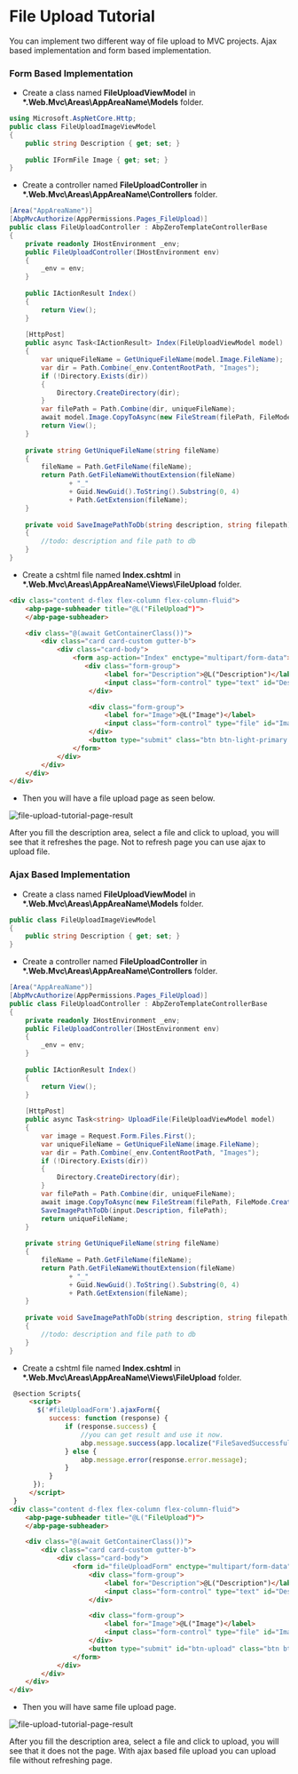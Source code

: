 # File Upload Tutorial

You can implement two different way of file upload to MVC projects. Ajax based implementation and form based implementation.

### Form Based Implementation

* Create a class named **FileUploadViewModel** in **\*.Web.Mvc\Areas\AppAreaName\Models** folder.

```csharp
using Microsoft.AspNetCore.Http;
public class FileUploadImageViewModel
{
    public string Description { get; set; }
    
    public IFormFile Image { get; set; }
}
```

* Create a controller named **FileUploadController** in **\*.Web.Mvc\Areas\AppAreaName\Controllers** folder.

```csharp
[Area("AppAreaName")]
[AbpMvcAuthorize(AppPermissions.Pages_FileUpload)]
public class FileUploadController : AbpZeroTemplateControllerBase
{
    private readonly IHostEnvironment _env;
    public FileUploadController(IHostEnvironment env)
    {
        _env = env;
    }
    
    public IActionResult Index()
    {
        return View();
    }
    
    [HttpPost]
    public async Task<IActionResult> Index(FileUploadViewModel model)
    {
        var uniqueFileName = GetUniqueFileName(model.Image.FileName);
        var dir = Path.Combine(_env.ContentRootPath, "Images");
        if (!Directory.Exists(dir))
        {
            Directory.CreateDirectory(dir);
        }
        var filePath = Path.Combine(dir, uniqueFileName);
        await model.Image.CopyToAsync(new FileStream(filePath, FileMode.Create));
        return View();
    }
    
    private string GetUniqueFileName(string fileName)
    {
        fileName = Path.GetFileName(fileName);
        return Path.GetFileNameWithoutExtension(fileName)
               + "_"
               + Guid.NewGuid().ToString().Substring(0, 4)
               + Path.GetExtension(fileName);
    }
    
    private void SaveImagePathToDb(string description, string filepath)
    {
        //todo: description and file path to db
    }
}
```

* Create a cshtml file named **Index.cshtml** in **\*.Web.Mvc\Areas\AppAreaName\Views\FileUpload** folder.

```html
<div class="content d-flex flex-column flex-column-fluid">
    <abp-page-subheader title="@L("FileUpload")">
    </abp-page-subheader>

    <div class="@(await GetContainerClass())">
        <div class="card card-custom gutter-b">
            <div class="card-body">
                <form asp-action="Index" enctype="multipart/form-data">
                   <div class="form-group">
                        <label for="Description">@L("Description")</label>
                        <input class="form-control" type="text" id="Description" name="Description" required>
                    </div>

                    <div class="form-group">
                        <label for="Image">@L("Image")</label>
                        <input class="form-control" type="file" id="Image" name="Image" required>
                    </div>
                    <button type="submit" class="btn btn-light-primary font-weight-bold close-button">@L("Upload")</button>
                </form>
            </div>
        </div>
    </div>
</div>
```

* Then you will have a file upload page as seen below.

![file-upload-tutorial-page-result](images/file-upload-tutorial-page-result.png)

After you fill the description area, select a file and click to upload, you will see that it refreshes the page. Not to refresh page you can use ajax to upload file.



### Ajax Based Implementation

* Create a class named **FileUploadViewModel** in **\*.Web.Mvc\Areas\AppAreaName\Models** folder.

```csharp
public class FileUploadImageViewModel
{
    public string Description { get; set; }
}
```

* Create a controller named **FileUploadController** in **\*.Web.Mvc\Areas\AppAreaName\Controllers** folder.

```csharp
[Area("AppAreaName")]
[AbpMvcAuthorize(AppPermissions.Pages_FileUpload)]
public class FileUploadController : AbpZeroTemplateControllerBase
{
    private readonly IHostEnvironment _env;
    public FileUploadController(IHostEnvironment env)
    {
        _env = env;
    }
    
    public IActionResult Index()
    {
        return View();
    }
    
    [HttpPost]
    public async Task<string> UploadFile(FileUploadViewModel model)
    {
       	var image = Request.Form.Files.First();
        var uniqueFileName = GetUniqueFileName(image.FileName);
        var dir = Path.Combine(_env.ContentRootPath, "Images");
        if (!Directory.Exists(dir))
        {
            Directory.CreateDirectory(dir);
        }
        var filePath = Path.Combine(dir, uniqueFileName);
        await image.CopyToAsync(new FileStream(filePath, FileMode.Create));
        SaveImagePathToDb(input.Description, filePath);
        return uniqueFileName;
    }
    
    private string GetUniqueFileName(string fileName)
    {
        fileName = Path.GetFileName(fileName);
        return Path.GetFileNameWithoutExtension(fileName)
               + "_"
               + Guid.NewGuid().ToString().Substring(0, 4)
               + Path.GetExtension(fileName);
    }
    
    private void SaveImagePathToDb(string description, string filepath)
    {
        //todo: description and file path to db
    }
}
```

* Create a cshtml file named **Index.cshtml** in **\*.Web.Mvc\Areas\AppAreaName\Views\FileUpload** folder.

```html
 @section Scripts{
     <script>
       $('#fileUploadForm').ajaxForm({      
          success: function (response) {
              if (response.success) {
                  //you can get result and use it now.
                  abp.message.success(app.localize("FileSavedSuccessfully", response.result));                  
              } else {
                  abp.message.error(response.error.message);
              }
          }
      });
     </script>
 }
<div class="content d-flex flex-column flex-column-fluid">
    <abp-page-subheader title="@L("FileUpload")">
    </abp-page-subheader>

    <div class="@(await GetContainerClass())">
        <div class="card card-custom gutter-b">
            <div class="card-body">
                <form id="fileUploadForm" enctype="multipart/form-data" method="post" action="UploadFile">
                    <div class="form-group">
                        <label for="Description">@L("Description")</label>
                        <input class="form-control" type="text" id="Description" name="Description" required>
                    </div>

                    <div class="form-group">
                        <label for="Image">@L("Image")</label>
                        <input class="form-control" type="file" id="Image" name="Image" required>
                    </div>
                    <button type="submit" id="btn-upload" class="btn btn-light-primary font-weight-bold close-button">@L("Upload")</button>
                </form>
            </div>
        </div>
    </div>
</div>
```

* Then you will have same file upload page.

![file-upload-tutorial-page-result](images/file-upload-tutorial-page-result.png)

After you fill the description area, select a file and click to upload, you will see that it does not the page. With ajax based file upload you can upload file without refreshing page. 
